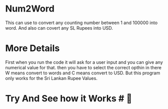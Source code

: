 # Num2Word
This can use to convert any counting number between 1 and 100000 into word.
And also can covert any SL Rupees into USD.

# More Details
First when you run the code it will ask for a user input and you can give any numerical value for that.
then you have to select the correct opthin in there W means convert to words and C means convert to USD.
But this program only works for the Sri Lankan Rupee Values.


   # Try And See how it Works # 🎯
